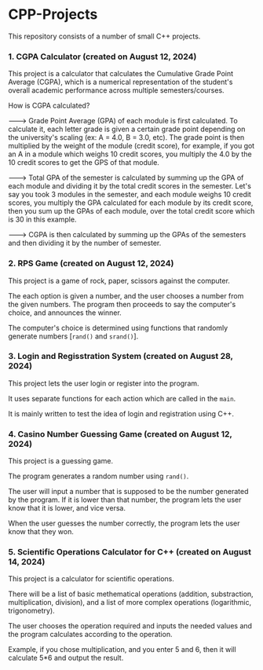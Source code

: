 # CPP-Projects
This repository consists of a number of small C++ projects.

### 1. CGPA Calculator (created on August 12, 2024)
This project is a calculator that calculates the Cumulative Grade Point Average (CGPA), which is a numerical representation of the student's overall academic performance across multiple semesters/courses.

How is CGPA calculated?

---> Grade Point Average (GPA) of each module is first calculated. To calculate it, each letter grade is given a certain grade point depending on the university's scaling (ex: A = 4.0, B = 3.0, etc). The grade point is then multiplied by the weight of the module (credit score), for example, if you got an A in a module which weighs 10 credit scores, you multiply the 4.0 by the 10 credit scores to get the GPS of that module.

---> Total GPA of the semester is calculated by summing up the GPA of each module and dividing it by the total credit scores in the semester. Let's say you took 3 modules in the semester, and each module weighs 10 credit scores, you multiply the GPA calculated for each module by its credit score, then you sum up the GPAs of each module, over the total credit score which is 30 in this example.

---> CGPA is then calculated by summing up the GPAs of the semesters and then dividing it by the number of semester.

### 2. RPS Game (created on August 12, 2024)
This project is a game of rock, paper, scissors against the computer.

The each option is given a number, and the user chooses a number from the given numbers. The program then proceeds to say the computer's choice, and announces the winner.

The computer's choice is determined using functions that randomly generate numbers [`rand()` and `srand()`].

### 3. Login and Regisstration System (created on August 28, 2024)
This project lets the user login or register into the program. 

It uses separate functions for each action which are called in the `main`.

It is mainly written to test the idea of login and registration using C++.

### 4. Casino Number Guessing Game (created on August 12, 2024)
This project is a guessing game.

The program generates a random number using `rand()`.

The user will input a number that is supposed to be the number generated by the program. If it is lower than that number, the program lets the user know that it is lower, and vice versa.

When the user guesses the number correctly, the program lets the user know that they won.

### 5. Scientific Operations Calculator for C++ (created on August 14, 2024)
This project is a calculator for scientific operations.

There will be a list of basic methematical operations (addition, substraction, multiplication, division), and a list of more complex operations (logarithmic, trigonometry).

The user chooses the operation required and inputs the needed values and the program calculates according to the operation.

Example, if you chose multiplication, and you enter 5 and 6, then it will calculate 5*6 and output the result.
